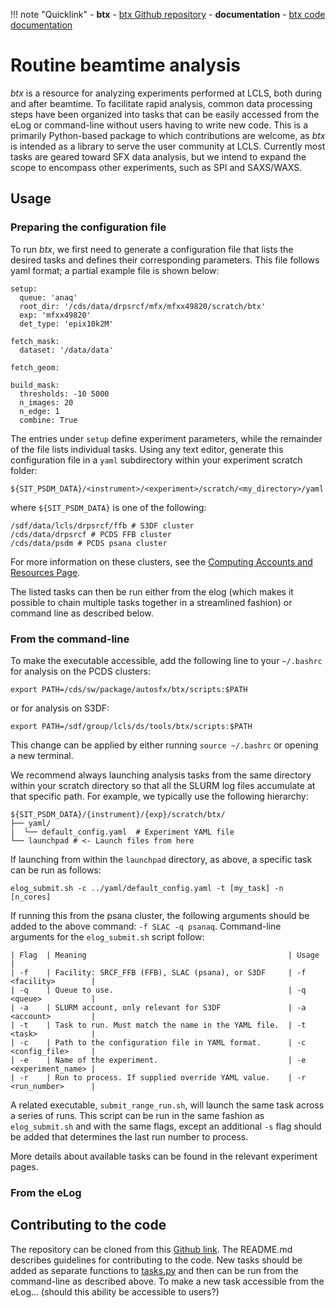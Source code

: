 
!!! note "Quicklink"
    - **btx** - [btx Github repository][1]
    - **documentation** - [btx code documentation][2]

# Routine beamtime analysis

*btx* is a resource for analyzing experiments performed at LCLS, both during and after beamtime. To facilitate rapid analysis, common data processing steps have been organized into tasks that can be easily accessed from the eLog or command-line without users having to write new code. This is a primarily Python-based package to which contributions are welcome, as *btx* is intended as a library to serve the user community at LCLS. Currently most tasks are geared toward SFX data analysis, but we intend to expand the scope to encompass other experiments, such as SPI and SAXS/WAXS.

## Usage

### Preparing the configuration file

To run *btx*, we first need to generate a configuration file that lists the desired tasks and defines their corresponding parameters. This file follows yaml format; a partial example file is shown below:
```
setup:
  queue: 'anaq'
  root_dir: '/cds/data/drpsrcf/mfx/mfxx49820/scratch/btx'
  exp: 'mfxx49820'
  det_type: 'epix10k2M'

fetch_mask:
  dataset: '/data/data'

fetch_geom:

build_mask:
  thresholds: -10 5000
  n_images: 20
  n_edge: 1
  combine: True
```
The entries under `setup` define experiment parameters, while the remainder of the file lists individual tasks. Using any text editor, generate this configuration file in a `yaml` subdirectory within your experiment scratch folder:
```
${SIT_PSDM_DATA}/<instrument>/<experiment>/scratch/<my_directory>/yaml
```
where `${SIT_PSDM_DATA}` is one of the following:
```
/sdf/data/lcls/drpsrcf/ffb # S3DF cluster
/cds/data/drpsrcf # PCDS FFB cluster
/cds/data/psdm # PCDS psana cluster
```
For more information on these clusters, see the [Computing Accounts and Resources Page](/before/accounts/).

The listed tasks can then be run either from the elog (which makes it possible to chain multiple tasks together in a streamlined fashion) or command line as described below.

### From the command-line

To make the executable accessible, add the following line to your `~/.bashrc` for analysis on the PCDS clusters:
```
export PATH=/cds/sw/package/autosfx/btx/scripts:$PATH
```
or for analysis on S3DF:
```
export PATH=/sdf/group/lcls/ds/tools/btx/scripts:$PATH
```
This change can be applied by either running `source ~/.bashrc` or opening a new terminal.

We recommend always launching analysis tasks from the same directory within your scratch directory so that all the SLURM log files accumulate at that specific path. For example, we typically use the following hierarchy:
```
${SIT_PSDM_DATA}/{instrument}/{exp}/scratch/btx/
├── yaml/
|  └── default_config.yaml  # Experiment YAML file
└── launchpad # <- Launch files from here
```
If launching from within the `launchpad` directory, as above, a specific task can be run as follows:
```
elog_submit.sh -c ../yaml/default_config.yaml -t [my_task] -n [n_cores]
```
If running this from the psana cluster, the following arguments should be added to the above command: `-f SLAC -q psanaq`. Command-line arguments for the `elog_submit.sh` script follow:
```
| Flag  | Meaning                                             | Usage                |
| -f    | Facility: SRCF_FFB (FFB), SLAC (psana), or S3DF     | -f <facility>        |
| -q    | Queue to use.                                       | -q <queue>           |
| -a    | SLURM account, only relevant for S3DF               | -a <account>         |
| -t    | Task to run. Must match the name in the YAML file.  | -t <task>            |
| -c    | Path to the configuration file in YAML format.      | -c <config_file>     |
| -e    | Name of the experiment.                             | -e <experiment_name> |
| -r    | Run to process. If supplied override YAML value.    | -r <run_number>      |
```
A related executable, `submit_range_run.sh`, will launch the same task across a series of runs. This script can be run in the same fashion as `elog_submit.sh` and with the same flags, except an additional `-s` flag should be added that determines the last run number to process. 

More details about available tasks can be found in the relevant experiment pages.

### From the eLog

## Contributing to the code

The repository can be cloned from this [Github link](https://github.com/lcls-users/btx). The README.md describes guidelines for contributing to the code. New tasks should be added as separate functions to [tasks.py](https://github.com/lcls-users/btx/blob/main/scripts/tasks.py) and then can be run from the command-line as described above. To make a new task accessible from the eLog… (should this ability be accessible to users?)

[1]: https://github.com/lcls-users/btx
[2]: https://lcls-users.github.io/btx/